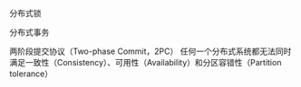
分布式锁

分布式事务

两阶段提交协议（Two-phase Commit，2PC）
任何一个分布式系统都无法同时满足一致性（Consistency）、可用性（Availability）和分区容错性（Partition tolerance）
